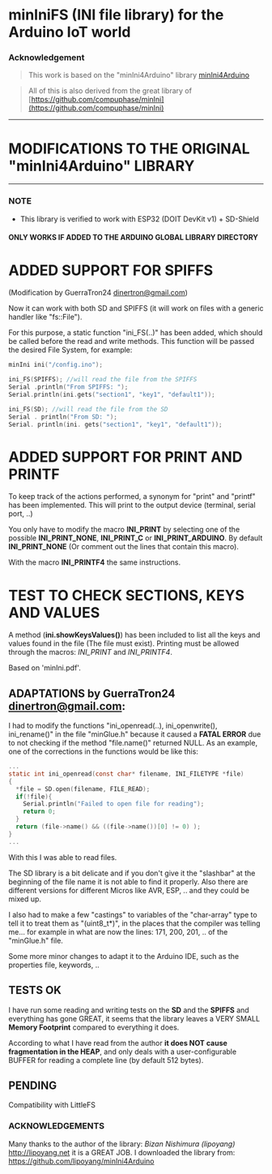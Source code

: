 # minIniFS (INI file library) for the Arduino IoT world

### Acknowledgement

> This work is based on the "minIni4Arduino" library [minIni4Arduino](https://github.com/lipoyang/minIni4Arduino)

>  All of this is also derived from the great library of [https://github.com/compuphase/minIni](https://github.com/compuphase/minIni)

--------------------------------------------------------
# MODIFICATIONS TO THE ORIGINAL "minIni4Arduino" LIBRARY
--------------------------------------------------------
### NOTE
- This library is verified to work with ESP32 (DOIT DevKit v1) + SD-Shield

#### ONLY WORKS IF ADDED TO THE ARDUINO GLOBAL LIBRARY DIRECTORY

# ADDED SUPPORT FOR SPIFFS
(Modification by GuerraTron24 <dinertron@gmail.com>)

Now it can work with both SD and SPIFFS (it will work on files with a generic handler like "fs::File").

For this purpose, a static function "ini_FS(..)" has been added, which should be called before the read and write methods.
This function will be passed the desired File System, for example:

```c
minIni ini("/config.ino");

ini_FS(SPIFFS); //will read the file from the SPIFFS
Serial .println("From SPIFFS: ");
Serial.println(ini.gets("section1", "key1", "default1"));

ini_FS(SD); //will read the file from the SD
Serial . println("From SD: ");
Serial. println(ini. gets("section1", "key1", "default1"));
```

# ADDED SUPPORT FOR PRINT AND PRINTF

To keep track of the actions performed, a synonym for "print" and "printf" has been implemented.
This will print to the output device (terminal, serial port, ..)

You only have to modify the macro **INI_PRINT** by selecting one of the possible **INI_PRINT_NONE**, **INI_PRINT_C** or **INI_PRINT_ARDUINO**.
By default **INI_PRINT_NONE** (Or comment out the lines that contain this macro).

With the macro **INI_PRINTF4** the same instructions.

# TEST TO CHECK SECTIONS, KEYS AND VALUES

A method (**ini.showKeysValues()**) has been included to list all the keys and values ​​found in the file (The file must exist).
Printing must be allowed through the macros: *INI_PRINT* and *INI_PRINTF4*.

Based on 'minIni.pdf'.

## ADAPTATIONS by GuerraTron24 <dinertron@gmail.com>:

I had to modify the functions "ini_openread(..), ini_openwrite(), ini_rename()" in the file "minGlue.h" because it caused a **FATAL ERROR** due to not checking
if the method "file.name()" returned NULL. As an example, one of the corrections in the functions would be like this:

```c
...
static int ini_openread(const char* filename, INI_FILETYPE *file)
{
  *file = SD.open(filename, FILE_READ);
  if(!file){
    Serial.println("Failed to open file for reading");
    return 0;
  }
  return (file->name() && ((file->name())[0] != 0) );
}
...
```

With this I was able to read files.

The SD library is a bit delicate and if you don't give it the "slashbar" at the beginning of the file name it is not able to find it properly. Also there are different versions
for different Micros like AVR, ESP, .. and they could be mixed up.

I also had to make a few "castings" to variables of the "char-array" type to tell it to treat them as "(uint8_t\*)", in the places that the compiler was telling me... for example in what are now the lines: 171, 200, 201, .. of the "minGlue.h" file.

Some more minor changes to adapt it to the Arduino IDE, such as the properties file, keywords, ..

## TESTS OK

I have run some reading and writing tests on the **SD** and the **SPIFFS** and everything has gone GREAT, it seems that the library leaves a VERY SMALL **Memory Footprint** compared to everything
it does.

According to what I have read from the author **it does NOT cause fragmentation in the HEAP**, and only deals with a user-configurable BUFFER for reading a complete line (by default 512 bytes).

## PENDING

Compatibility with LittleFS

### ACKNOWLEDGEMENTS

Many thanks to the author of the library: *Bizan Nishimura (lipoyang)* <http://lipoyang.net> it is a GREAT JOB.
I downloaded the library from: https://github.com/lipoyang/minIni4Arduino
